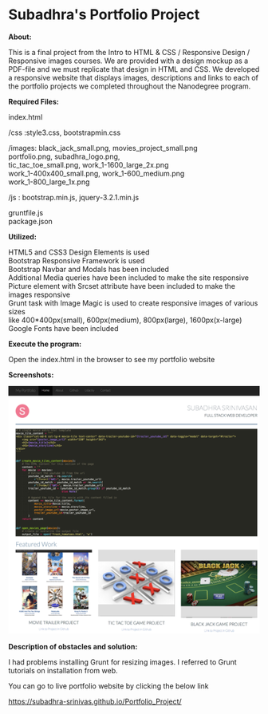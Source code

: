 # Subadhra's Portfolio Project

**About:**

This is a final project from the Intro to HTML & CSS / Responsive Design / Responsive images courses.
We are provided with a design mockup as a PDF-file and we must replicate that design in HTML and CSS.
We developed a responsive website that displays images, descriptions and links to each of the portfolio
projects we completed throughout the Nanodegree program.

**Required Files:**

index.html<br />

/css   :style3.css, bootstrapmin.css<br />

/images: black_jack_small.png, movies_project_small.png<br />
         portfolio.png, subadhra_logo.png,<br />
         tic_tac_toe_small.png, work_1-1600_large_2x.png<br />
         work_1-400x400_small.png, work_1-600_medium.png<br />
         work_1-800_large_1x.png<br />

/js    : bootstrap.min.js, jquery-3.2.1.min.js<br />

gruntfile.js<br />
package.json<br />

**Utilized:**

HTML5 and CSS3 Design Elements is used<br />
Bootstrap Responsive Framework is used<br />
Bootstrap Navbar and Modals has been included<br />
Additional Media queries have been included to make the site responsive<br />
Picture element with Srcset attribute have been included to make the images responsive<br />
Grunt task with Image Magic is used to create responsive images of various sizes<br />
like 400*400px(small), 600px(medium), 800px(large), 1600px(x-large)<br />
Google Fonts have been included<br />

**Execute the program:**

Open the index.html in the browser to see my portfolio website

**Screenshots:**


![ScreenShot](https://github.com/subadhra-srinivas/Portfolio_Project/blob/master/images/portfolio.png)


**Description of obstacles and solution:**

I had problems installing Grunt for resizing images. I referred to Grunt tutorials on installation
from web.

You can go to live portfolio website by clicking the below link <br />

https://subadhra-srinivas.github.io/Portfolio_Project/


